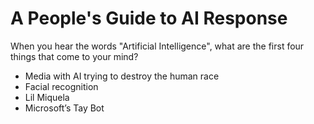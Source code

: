 # A People's Guide to AI Response
<span style= "font-size = 14px;"> When you hear the words "Artificial Intelligence", what are the first four things that come to your mind? <span>
* Media with AI trying to destroy the human race
* Facial recognition
* Lil Miquela
* Microsoft’s Tay Bot


